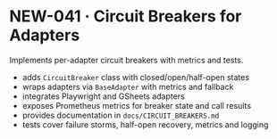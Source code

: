 # NEW-041 · Circuit Breakers for Adapters

Implements per-adapter circuit breakers with metrics and tests.

- adds `CircuitBreaker` class with closed/open/half-open states
- wraps adapters via `BaseAdapter` with metrics and fallback
- integrates Playwright and GSheets adapters
- exposes Prometheus metrics for breaker state and call results
- provides documentation in `docs/CIRCUIT_BREAKERS.md`
- tests cover failure storms, half-open recovery, metrics and logging
